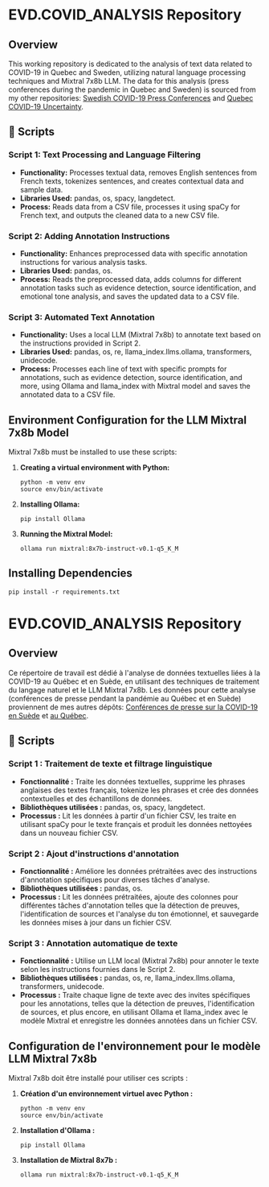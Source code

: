 # EVD.COVID_ANALYSIS Repository

## Overview
This working repository is dedicated to the analysis of text data related to COVID-19 in Quebec and Sweden, utilizing natural language processing techniques and Mixtral 7x8b LLM. The data for this analysis (press conferences during the pandemic in Quebec and Sweden) is sourced from my other repositories: [Swedish COVID-19 Press Conferences](https://github.com/antoinelemor/SWD.COVID.CONF) and [Quebec COVID-19 Uncertainty](https://github.com/antoinelemor/QC.Uncertainty_COVID).

## 📁 Scripts

### Script 1: Text Processing and Language Filtering
- **Functionality:** Processes textual data, removes English sentences from French texts, tokenizes sentences, and creates contextual data and sample data.
- **Libraries Used:** pandas, os, spacy, langdetect.
- **Process:** Reads data from a CSV file, processes it using spaCy for French text, and outputs the cleaned data to a new CSV file.

### Script 2: Adding Annotation Instructions
- **Functionality:** Enhances preprocessed data with specific annotation instructions for various analysis tasks.
- **Libraries Used:** pandas, os.
- **Process:** Reads the preprocessed data, adds columns for different annotation tasks such as evidence detection, source identification, and emotional tone analysis, and saves the updated data to a CSV file.

### Script 3: Automated Text Annotation
- **Functionality:** Uses a local LLM (Mixtral 7x8b) to annotate text based on the instructions provided in Script 2.
- **Libraries Used:** pandas, os, re, llama_index.llms.ollama, transformers, unidecode.
- **Process:** Processes each line of text with specific prompts for annotations, such as evidence detection, source identification, and more, using Ollama and llama_index with Mixtral model and saves the annotated data to a CSV file.

## Environment Configuration for the LLM Mixtral 7x8b Model

Mixtral 7x8b must be installed to use these scripts:

1. **Creating a virtual environment with Python:**
   ```shell
   python -m venv env
   source env/bin/activate 
   ```

2. **Installing Ollama:**
   ```shell
   pip install Ollama
   ```
   
3. **Running the Mixtral Model:**
   ```shell
   ollama run mixtral:8x7b-instruct-v0.1-q5_K_M
   ```

## Installing Dependencies
   ```shell 
   pip install -r requirements.txt 
   ```

# EVD.COVID_ANALYSIS Repository

## Overview
Ce répertoire de travail est dédié à l'analyse de données textuelles liées à la COVID-19 au Québec et en Suède, en utilisant des techniques de traitement du langage naturel et le LLM Mixtral 7x8b. Les données pour cette analyse (conférences de presse pendant la pandémie au Québec et en Suède) proviennent de mes autres dépôts: [Conférences de presse sur la COVID-19 en Suède](https://github.com/antoinelemor/SWD.COVID.CONF) et [au Québec](https://github.com/antoinelemor/QC.Uncertainty_COVID).


## 📁 Scripts

### Script 1 : Traitement de texte et filtrage linguistique
- **Fonctionnalité :** Traite les données textuelles, supprime les phrases anglaises des textes français, tokenize les phrases et crée des données contextuelles et des échantillons de données.
- **Bibliothèques utilisées :** pandas, os, spacy, langdetect.
- **Processus :** Lit les données à partir d'un fichier CSV, les traite en utilisant spaCy pour le texte français et produit les données nettoyées dans un nouveau fichier CSV.

### Script 2 : Ajout d'instructions d'annotation
- **Fonctionnalité :** Améliore les données prétraitées avec des instructions d'annotation spécifiques pour diverses tâches d'analyse.
- **Bibliothèques utilisées :** pandas, os.
- **Processus :** Lit les données prétraitées, ajoute des colonnes pour différentes tâches d'annotation telles que la détection de preuves, l'identification de sources et l'analyse du ton émotionnel, et sauvegarde les données mises à jour dans un fichier CSV.

### Script 3 : Annotation automatique de texte
- **Fonctionnalité :** Utilise un LLM local (Mixtral 7x8b) pour annoter le texte selon les instructions fournies dans le Script 2.
- **Bibliothèques utilisées :** pandas, os, re, llama_index.llms.ollama, transformers, unidecode.
- **Processus :** Traite chaque ligne de texte avec des invites spécifiques pour les annotations, telles que la détection de preuves, l'identification de sources, et plus encore, en utilisant Ollama et llama_index avec le modèle Mixtral et enregistre les données annotées dans un fichier CSV.

## Configuration de l'environnement pour le modèle LLM Mixtral 7x8b

Mixtral 7x8b doit être installé pour utiliser ces scripts :

1. **Création d'un environnement virtuel avec Python :**
   ```shell
   python -m venv env
   source env/bin/activate 
   ```

2. **Installation d'Ollama :**
   ```shell
   pip install Ollama
   ```
   
3. **Installation de Mixtral 8x7b :**
   ```shell
   ollama run mixtral:8x7b-instruct-v0.1-q5_K_M
   ```

   
